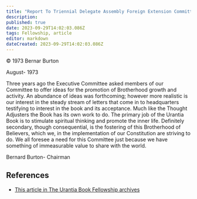```yaml
---
title: "Report To Triennial Delegate Assembly Foreign Extension Committee"
description: 
published: true
date: 2023-09-29T14:02:03.086Z
tags: Fellowship, article
editor: markdown
dateCreated: 2023-09-29T14:02:03.086Z
---
```


<p class="v-card v-sheet theme--light grey lighten-3 px-2">© 1973 Bernar Burton</p>

August- 1973



Three years ago the Executive Committee asked members of our Committee to offer ideas for the promotion of Brotherhood growth and activity. An abundance of ideas was forthcoming; however more realistic is our interest in the steady stream of letters that come in to headquarters testifying to interest in the book and its acceptance. Much like the Thought Adjusters the Book has its own work to do. The primary job of the Urantia Book is to stimulate spiritual thinking and promote the inner life. Definitely secondary, though consequential, is the fostering of this Brotherhood of Believers, which we, in the implementation of our Constitution are striving to do. We all foresee a need for this Committee just because we have something of immeasurable value to share with the world.

Bernard Burton- Chairman

## References

* [This article in The Urantia Book Fellowship archives](https://archive.urantiabook.org/archive/admin/doc348.htm)